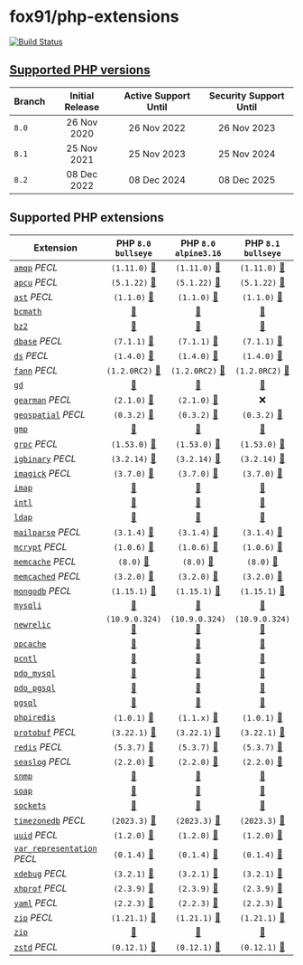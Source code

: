# fox91/php-extensions

[![Build Status](https://github.com/fox91/docker-php-extensions/actions/workflows/ci.yaml/badge.svg)](https://github.com/fox91/docker-php-extensions/actions/workflows/ci.yaml)

## [Supported PHP versions](https://www.php.net/supported-versions.php)

Branch | Initial Release | Active Support Until | Security Support Until
-------|:---------------:|:--------------------:|:----------------------:
`8.0` | 26 Nov 2020 | 26 Nov 2022 | 26 Nov 2023
`8.1` | 25 Nov 2021 | 25 Nov 2023 | 25 Nov 2024
`8.2` | 08 Dec 2022 | 08 Dec 2024 | 08 Dec 2025

## Supported PHP extensions

Extension | PHP `8.0` `bullseye` | PHP `8.0` `alpine3.16` | PHP `8.1` `bullseye` | PHP `8.1` `alpine3.17` | PHP `8.2` `bullseye` | PHP `8.2` `alpine3.17`
----------|:--------------------:|:----------------------:|:--------------------:|:----------------------:|:--------------------:|:----------------------:
[`amqp`](https://pecl.php.net/package/amqp) _PECL_ | `(1.11.0)` [:whale:](8.0/bullseye/pecl_amqp/Dockerfile) | `(1.11.0)` [:whale:](8.0/alpine3.16/pecl_amqp/Dockerfile) | `(1.11.0)` [:whale:](8.1/bullseye/pecl_amqp/Dockerfile) | `(1.11.0)` [:whale:](8.1/alpine3.17/pecl_amqp/Dockerfile) | `(1.11.0)` [:whale:](8.2/bullseye/pecl_amqp/Dockerfile) | `(1.11.0)` [:whale:](8.2/alpine3.17/pecl_amqp/Dockerfile)
[`apcu`](https://pecl.php.net/package/apcu) _PECL_ | `(5.1.22)` [:whale:](8.0/bullseye/pecl_apcu/Dockerfile) | `(5.1.22)` [:whale:](8.0/alpine3.16/pecl_apcu/Dockerfile) | `(5.1.22)` [:whale:](8.1/bullseye/pecl_apcu/Dockerfile) | `(5.1.22)` [:whale:](8.1/alpine3.17/pecl_apcu/Dockerfile) | `(5.1.22)` [:whale:](8.2/bullseye/pecl_apcu/Dockerfile) | `(5.1.22)` [:whale:](8.2/alpine3.17/pecl_apcu/Dockerfile)
[`ast`](https://pecl.php.net/package/ast) _PECL_ | `(1.1.0)` [:whale:](8.0/bullseye/pecl_ast/Dockerfile) | `(1.1.0)` [:whale:](8.0/alpine3.16/pecl_ast/Dockerfile) | `(1.1.0)` [:whale:](8.1/bullseye/pecl_ast/Dockerfile) | `(1.1.0)` [:whale:](8.1/alpine3.17/pecl_ast/Dockerfile) | `(1.1.0)` [:whale:](8.2/bullseye/pecl_ast/Dockerfile) | `(1.1.0)` [:whale:](8.2/alpine3.17/pecl_ast/Dockerfile)
[`bcmath`](https://php.net/bcmath) | [:whale:](8.0/bullseye/bcmath/Dockerfile) | [:whale:](8.0/alpine3.16/bcmath/Dockerfile) | [:whale:](8.1/bullseye/bcmath/Dockerfile) | [:whale:](8.1/alpine3.17/bcmath/Dockerfile) | [:whale:](8.2/bullseye/bcmath/Dockerfile) | [:whale:](8.2/alpine3.17/bcmath/Dockerfile)
[`bz2`](https://php.net/bz2) | [:whale:](8.0/bullseye/bz2/Dockerfile) | [:whale:](8.0/alpine3.16/bz2/Dockerfile) | [:whale:](8.1/bullseye/bz2/Dockerfile) | [:whale:](8.1/alpine3.17/bz2/Dockerfile) | [:whale:](8.2/bullseye/bz2/Dockerfile) | [:whale:](8.2/alpine3.17/bz2/Dockerfile)
[`dbase`](https://pecl.php.net/package/dbase) _PECL_ | `(7.1.1)` [:whale:](8.0/bullseye/pecl_dbase/Dockerfile) | `(7.1.1)` [:whale:](8.0/alpine3.16/pecl_dbase/Dockerfile) | `(7.1.1)` [:whale:](8.1/bullseye/pecl_dbase/Dockerfile) | `(7.1.1)` [:whale:](8.1/alpine3.17/pecl_dbase/Dockerfile) | `(7.1.1)` [:whale:](8.2/bullseye/pecl_dbase/Dockerfile) | `(7.1.1)` [:whale:](8.2/alpine3.17/pecl_dbase/Dockerfile)
[`ds`](https://pecl.php.net/package/ds) _PECL_ | `(1.4.0)` [:whale:](8.0/bullseye/pecl_ds/Dockerfile) | `(1.4.0)` [:whale:](8.0/alpine3.16/pecl_ds/Dockerfile) | `(1.4.0)` [:whale:](8.1/bullseye/pecl_ds/Dockerfile) | `(1.4.0)` [:whale:](8.1/alpine3.17/pecl_ds/Dockerfile) | `(1.4.0)` [:whale:](8.2/bullseye/pecl_ds/Dockerfile) | `(1.4.0)` [:whale:](8.2/alpine3.17/pecl_ds/Dockerfile)
[`fann`](https://pecl.php.net/package/fann) _PECL_ | `(1.2.0RC2)` [:whale:](8.0/bullseye/pecl_fann/Dockerfile) | `(1.2.0RC2)` [:whale:](8.0/alpine3.16/pecl_fann/Dockerfile) | `(1.2.0RC2)` [:whale:](8.1/bullseye/pecl_fann/Dockerfile) | `(1.2.0RC2)` [:whale:](8.1/alpine3.17/pecl_fann/Dockerfile) | `(1.2.0RC2)` [:whale:](8.2/bullseye/pecl_fann/Dockerfile) | `(1.2.0RC2)` [:whale:](8.2/alpine3.17/pecl_fann/Dockerfile)
[`gd`](https://php.net/gd) | [:whale:](8.0/bullseye/gd/Dockerfile) | [:whale:](8.0/alpine3.16/gd/Dockerfile) | [:whale:](8.1/bullseye/gd/Dockerfile) | [:whale:](8.1/alpine3.17/gd/Dockerfile) | [:whale:](8.2/bullseye/gd/Dockerfile) | [:whale:](8.2/alpine3.17/gd/Dockerfile)
[`gearman`](https://pecl.php.net/package/gearman) _PECL_ | `(2.1.0)` [:whale:](8.0/bullseye/pecl_gearman/Dockerfile) | `(2.1.0)` [:whale:](8.0/alpine3.16/pecl_gearman/Dockerfile) | :x: | :x: | :x: | :x:
[`geospatial`](https://pecl.php.net/package/geospatial) _PECL_ | `(0.3.2)` [:whale:](8.0/bullseye/pecl_geospatial/Dockerfile) | `(0.3.2)` [:whale:](8.0/alpine3.16/pecl_geospatial/Dockerfile) | `(0.3.2)` [:whale:](8.1/bullseye/pecl_geospatial/Dockerfile) | `(0.3.2)` [:whale:](8.1/alpine3.17/pecl_geospatial/Dockerfile) | `(0.3.2)` [:whale:](8.2/bullseye/pecl_geospatial/Dockerfile) | `(0.3.2)` [:whale:](8.2/alpine3.17/pecl_geospatial/Dockerfile)
[`gmp`](https://php.net/gmp) | [:whale:](8.0/bullseye/gmp/Dockerfile) | [:whale:](8.0/alpine3.16/gmp/Dockerfile) | [:whale:](8.1/bullseye/gmp/Dockerfile) | [:whale:](8.1/alpine3.17/gmp/Dockerfile) | [:whale:](8.2/bullseye/gmp/Dockerfile) | [:whale:](8.2/alpine3.17/gmp/Dockerfile)
[`grpc`](https://pecl.php.net/package/grpc) _PECL_ | `(1.53.0)` [:whale:](8.0/bullseye/pecl_grpc/Dockerfile) | `(1.53.0)` [:whale:](8.0/alpine3.16/pecl_grpc/Dockerfile) | `(1.53.0)` [:whale:](8.1/bullseye/pecl_grpc/Dockerfile) | `(1.53.0)` [:whale:](8.1/alpine3.17/pecl_grpc/Dockerfile) | `(1.53.0)` [:whale:](8.2/bullseye/pecl_grpc/Dockerfile) | `(1.53.0)` [:whale:](8.2/alpine3.17/pecl_grpc/Dockerfile)
[`igbinary`](https://pecl.php.net/package/igbinary) _PECL_ | `(3.2.14)` [:whale:](8.0/bullseye/pecl_igbinary/Dockerfile) | `(3.2.14)` [:whale:](8.0/alpine3.16/pecl_igbinary/Dockerfile) | `(3.2.14)` [:whale:](8.1/bullseye/pecl_igbinary/Dockerfile) | `(3.2.14)` [:whale:](8.1/alpine3.17/pecl_igbinary/Dockerfile) | `(3.2.14)` [:whale:](8.2/bullseye/pecl_igbinary/Dockerfile) | `(3.2.14)` [:whale:](8.2/alpine3.17/pecl_igbinary/Dockerfile)
[`imagick`](https://pecl.php.net/package/imagick) _PECL_ | `(3.7.0)` [:whale:](8.0/bullseye/pecl_imagick/Dockerfile) | `(3.7.0)` [:whale:](8.0/alpine3.16/pecl_imagick/Dockerfile) | `(3.7.0)` [:whale:](8.1/bullseye/pecl_imagick/Dockerfile) | `(3.7.0)` [:whale:](8.1/alpine3.17/pecl_imagick/Dockerfile) | `(3.7.0)` [:whale:](8.2/bullseye/pecl_imagick/Dockerfile) | `(3.7.0)` [:whale:](8.2/alpine3.17/pecl_imagick/Dockerfile)
[`imap`](https://php.net/imap) | [:whale:](8.0/bullseye/imap/Dockerfile) | [:whale:](8.0/alpine3.16/imap/Dockerfile) | [:whale:](8.1/bullseye/imap/Dockerfile) | [:whale:](8.1/alpine3.17/imap/Dockerfile) | [:whale:](8.2/bullseye/imap/Dockerfile) | [:whale:](8.2/alpine3.17/imap/Dockerfile)
[`intl`](https://php.net/intl) | [:whale:](8.0/bullseye/intl/Dockerfile) | [:whale:](8.0/alpine3.16/intl/Dockerfile) | [:whale:](8.1/bullseye/intl/Dockerfile) | [:whale:](8.1/alpine3.17/intl/Dockerfile) | [:whale:](8.2/bullseye/intl/Dockerfile) | [:whale:](8.2/alpine3.17/intl/Dockerfile)
[`ldap`](https://php.net/ldap) | [:whale:](8.0/bullseye/ldap/Dockerfile) | [:whale:](8.0/alpine3.16/ldap/Dockerfile) | [:whale:](8.1/bullseye/ldap/Dockerfile) | [:whale:](8.1/alpine3.17/ldap/Dockerfile) | [:whale:](8.2/bullseye/ldap/Dockerfile) | [:whale:](8.2/alpine3.17/ldap/Dockerfile)
[`mailparse`](https://pecl.php.net/package/mailparse) _PECL_ | `(3.1.4)` [:whale:](8.0/bullseye/pecl_mailparse/Dockerfile) | `(3.1.4)` [:whale:](8.0/alpine3.16/pecl_mailparse/Dockerfile) | `(3.1.4)` [:whale:](8.1/bullseye/pecl_mailparse/Dockerfile) | `(3.1.4)` [:whale:](8.1/alpine3.17/pecl_mailparse/Dockerfile) | `(3.1.4)` [:whale:](8.2/bullseye/pecl_mailparse/Dockerfile) | `(3.1.4)` [:whale:](8.2/alpine3.17/pecl_mailparse/Dockerfile)
[`mcrypt`](https://pecl.php.net/package/mcrypt) _PECL_ | `(1.0.6)` [:whale:](8.0/bullseye/pecl_mcrypt/Dockerfile) | `(1.0.6)` [:whale:](8.0/alpine3.16/pecl_mcrypt/Dockerfile) | `(1.0.6)` [:whale:](8.1/bullseye/pecl_mcrypt/Dockerfile) | `(1.0.6)` [:whale:](8.1/alpine3.17/pecl_mcrypt/Dockerfile) | `(1.0.6)` [:whale:](8.2/bullseye/pecl_mcrypt/Dockerfile) | `(1.0.6)` [:whale:](8.2/alpine3.17/pecl_mcrypt/Dockerfile)
[`memcache`](https://pecl.php.net/package/memcache) _PECL_ | `(8.0)` [:whale:](8.0/bullseye/pecl_memcache/Dockerfile) | `(8.0)` [:whale:](8.0/alpine3.16/pecl_memcache/Dockerfile) | `(8.0)` [:whale:](8.1/bullseye/pecl_memcache/Dockerfile) | `(8.0)` [:whale:](8.1/alpine3.17/pecl_memcache/Dockerfile) | `(8.0)` [:whale:](8.2/bullseye/pecl_memcache/Dockerfile) | `(8.0)` [:whale:](8.2/alpine3.17/pecl_memcache/Dockerfile)
[`memcached`](https://pecl.php.net/package/memcached) _PECL_ | `(3.2.0)` [:whale:](8.0/bullseye/pecl_memcached/Dockerfile) | `(3.2.0)` [:whale:](8.0/alpine3.16/pecl_memcached/Dockerfile) | `(3.2.0)` [:whale:](8.1/bullseye/pecl_memcached/Dockerfile) | `(3.2.0)` [:whale:](8.1/alpine3.17/pecl_memcached/Dockerfile) | `(3.2.0)` [:whale:](8.2/bullseye/pecl_memcached/Dockerfile) | `(3.2.0)` [:whale:](8.2/alpine3.17/pecl_memcached/Dockerfile)
[`mongodb`](https://pecl.php.net/package/mongodb) _PECL_ | `(1.15.1)` [:whale:](8.0/bullseye/pecl_mongodb/Dockerfile) | `(1.15.1)` [:whale:](8.0/alpine3.16/pecl_mongodb/Dockerfile) | `(1.15.1)` [:whale:](8.1/bullseye/pecl_mongodb/Dockerfile) | `(1.15.1)` [:whale:](8.1/alpine3.17/pecl_mongodb/Dockerfile) | `(1.15.1)` [:whale:](8.2/bullseye/pecl_mongodb/Dockerfile) | `(1.15.1)` [:whale:](8.2/alpine3.17/pecl_mongodb/Dockerfile)
[`mysqli`](https://php.net/mysqli) | [:whale:](8.0/bullseye/mysqli/Dockerfile) | [:whale:](8.0/alpine3.16/mysqli/Dockerfile) | [:whale:](8.1/bullseye/mysqli/Dockerfile) | [:whale:](8.1/alpine3.17/mysqli/Dockerfile) | [:whale:](8.2/bullseye/mysqli/Dockerfile) | [:whale:](8.2/alpine3.17/mysqli/Dockerfile)
[`newrelic`](https://docs.newrelic.com/docs/apm/agents/php-agent/) | `(10.9.0.324)` [:whale:](8.0/bullseye/newrelic/Dockerfile) | `(10.9.0.324)` [:whale:](8.0/alpine3.16/newrelic/Dockerfile) | `(10.9.0.324)` [:whale:](8.1/bullseye/newrelic/Dockerfile) | `(10.9.0.324)` [:whale:](8.1/alpine3.17/newrelic/Dockerfile) | `(10.9.0.324)` [:whale:](8.2/bullseye/newrelic/Dockerfile) | `(10.9.0.324)` [:whale:](8.2/alpine3.17/newrelic/Dockerfile)
[`opcache`](https://php.net/opcache) | [:whale:](8.0/bullseye/opcache/Dockerfile) | [:whale:](8.0/alpine3.16/opcache/Dockerfile) | [:whale:](8.1/bullseye/opcache/Dockerfile) | [:whale:](8.1/alpine3.17/opcache/Dockerfile) | [:whale:](8.2/bullseye/opcache/Dockerfile) | [:whale:](8.2/alpine3.17/opcache/Dockerfile)
[`pcntl`](https://php.net/pcntl) | [:whale:](8.0/bullseye/pcntl/Dockerfile) | [:whale:](8.0/alpine3.16/pcntl/Dockerfile) | [:whale:](8.1/bullseye/pcntl/Dockerfile) | [:whale:](8.1/alpine3.17/pcntl/Dockerfile) | [:whale:](8.2/bullseye/pcntl/Dockerfile) | [:whale:](8.2/alpine3.17/pcntl/Dockerfile)
[`pdo_mysql`](https://php.net/pdo_mysql) | [:whale:](8.0/bullseye/pdo_mysql/Dockerfile) | [:whale:](8.0/alpine3.16/pdo_mysql/Dockerfile) | [:whale:](8.1/bullseye/pdo_mysql/Dockerfile) | [:whale:](8.1/alpine3.17/pdo_mysql/Dockerfile) | [:whale:](8.2/bullseye/pdo_mysql/Dockerfile) | [:whale:](8.2/alpine3.17/pdo_mysql/Dockerfile)
[`pdo_pgsql`](https://php.net/pdo_pgsql) | [:whale:](8.0/bullseye/pdo_pgsql/Dockerfile) | [:whale:](8.0/alpine3.16/pdo_pgsql/Dockerfile) | [:whale:](8.1/bullseye/pdo_pgsql/Dockerfile) | [:whale:](8.1/alpine3.17/pdo_pgsql/Dockerfile) | [:whale:](8.2/bullseye/pdo_pgsql/Dockerfile) | [:whale:](8.2/alpine3.17/pdo_pgsql/Dockerfile)
[`pgsql`](https://php.net/pgsql) | [:whale:](8.0/bullseye/pgsql/Dockerfile) | [:whale:](8.0/alpine3.16/pgsql/Dockerfile) | [:whale:](8.1/bullseye/pgsql/Dockerfile) | [:whale:](8.1/alpine3.17/pgsql/Dockerfile) | [:whale:](8.2/bullseye/pgsql/Dockerfile) | [:whale:](8.2/alpine3.17/pgsql/Dockerfile)
[`phpiredis`](https://github.com/nrk/phpiredis) | `(1.0.1)` [:whale:](8.0/bullseye/phpiredis/Dockerfile) | `(1.1.x)` [:whale:](8.0/alpine3.16/phpiredis/Dockerfile) | `(1.0.1)` [:whale:](8.1/bullseye/phpiredis/Dockerfile) | `(1.1.x)` [:whale:](8.1/alpine3.17/phpiredis/Dockerfile) | `(1.0.1)` [:whale:](8.2/bullseye/phpiredis/Dockerfile) | `(1.1.x)` [:whale:](8.2/alpine3.17/phpiredis/Dockerfile)
[`protobuf`](https://pecl.php.net/package/protobuf) _PECL_ | `(3.22.1)` [:whale:](8.0/bullseye/pecl_protobuf/Dockerfile) | `(3.22.1)` [:whale:](8.0/alpine3.16/pecl_protobuf/Dockerfile) | `(3.22.1)` [:whale:](8.1/bullseye/pecl_protobuf/Dockerfile) | `(3.22.1)` [:whale:](8.1/alpine3.17/pecl_protobuf/Dockerfile) | `(3.22.1)` [:whale:](8.2/bullseye/pecl_protobuf/Dockerfile) | `(3.22.1)` [:whale:](8.2/alpine3.17/pecl_protobuf/Dockerfile)
[`redis`](https://pecl.php.net/package/redis) _PECL_ | `(5.3.7)` [:whale:](8.0/bullseye/pecl_redis/Dockerfile) | `(5.3.7)` [:whale:](8.0/alpine3.16/pecl_redis/Dockerfile) | `(5.3.7)` [:whale:](8.1/bullseye/pecl_redis/Dockerfile) | `(5.3.7)` [:whale:](8.1/alpine3.17/pecl_redis/Dockerfile) | `(5.3.7)` [:whale:](8.2/bullseye/pecl_redis/Dockerfile) | `(5.3.7)` [:whale:](8.2/alpine3.17/pecl_redis/Dockerfile)
[`seaslog`](https://pecl.php.net/package/seaslog) _PECL_ | `(2.2.0)` [:whale:](8.0/bullseye/pecl_seaslog/Dockerfile) | `(2.2.0)` [:whale:](8.0/alpine3.16/pecl_seaslog/Dockerfile) | `(2.2.0)` [:whale:](8.1/bullseye/pecl_seaslog/Dockerfile) | `(2.2.0)` [:whale:](8.1/alpine3.17/pecl_seaslog/Dockerfile) | `(2.2.0)` [:whale:](8.2/bullseye/pecl_seaslog/Dockerfile) | `(2.2.0)` [:whale:](8.2/alpine3.17/pecl_seaslog/Dockerfile)
[`snmp`](https://php.net/snmp) | [:whale:](8.0/bullseye/snmp/Dockerfile) | [:whale:](8.0/alpine3.16/snmp/Dockerfile) | [:whale:](8.1/bullseye/snmp/Dockerfile) | [:whale:](8.1/alpine3.17/snmp/Dockerfile) | [:whale:](8.2/bullseye/snmp/Dockerfile) | [:whale:](8.2/alpine3.17/snmp/Dockerfile)
[`soap`](https://php.net/soap) | [:whale:](8.0/bullseye/soap/Dockerfile) | [:whale:](8.0/alpine3.16/soap/Dockerfile) | [:whale:](8.1/bullseye/soap/Dockerfile) | [:whale:](8.1/alpine3.17/soap/Dockerfile) | [:whale:](8.2/bullseye/soap/Dockerfile) | [:whale:](8.2/alpine3.17/soap/Dockerfile)
[`sockets`](https://php.net/sockets) | [:whale:](8.0/bullseye/sockets/Dockerfile) | [:whale:](8.0/alpine3.16/sockets/Dockerfile) | [:whale:](8.1/bullseye/sockets/Dockerfile) | [:whale:](8.1/alpine3.17/sockets/Dockerfile) | [:whale:](8.2/bullseye/sockets/Dockerfile) | [:whale:](8.2/alpine3.17/sockets/Dockerfile)
[`timezonedb`](https://pecl.php.net/package/timezonedb) _PECL_ | `(2023.3)` [:whale:](8.0/bullseye/pecl_timezonedb/Dockerfile) | `(2023.3)` [:whale:](8.0/alpine3.16/pecl_timezonedb/Dockerfile) | `(2023.3)` [:whale:](8.1/bullseye/pecl_timezonedb/Dockerfile) | `(2023.3)` [:whale:](8.1/alpine3.17/pecl_timezonedb/Dockerfile) | `(2023.3)` [:whale:](8.2/bullseye/pecl_timezonedb/Dockerfile) | `(2023.3)` [:whale:](8.2/alpine3.17/pecl_timezonedb/Dockerfile)
[`uuid`](https://pecl.php.net/package/uuid) _PECL_ | `(1.2.0)` [:whale:](8.0/bullseye/pecl_uuid/Dockerfile) | `(1.2.0)` [:whale:](8.0/alpine3.16/pecl_uuid/Dockerfile) | `(1.2.0)` [:whale:](8.1/bullseye/pecl_uuid/Dockerfile) | `(1.2.0)` [:whale:](8.1/alpine3.17/pecl_uuid/Dockerfile) | `(1.2.0)` [:whale:](8.2/bullseye/pecl_uuid/Dockerfile) | `(1.2.0)` [:whale:](8.2/alpine3.17/pecl_uuid/Dockerfile)
[`var_representation`](https://pecl.php.net/package/var_representation) _PECL_ | `(0.1.4)` [:whale:](8.0/bullseye/pecl_var_representation/Dockerfile) | `(0.1.4)` [:whale:](8.0/alpine3.16/pecl_var_representation/Dockerfile) | `(0.1.4)` [:whale:](8.1/bullseye/pecl_var_representation/Dockerfile) | `(0.1.4)` [:whale:](8.1/alpine3.17/pecl_var_representation/Dockerfile) | `(0.1.4)` [:whale:](8.2/bullseye/pecl_var_representation/Dockerfile) | `(0.1.4)` [:whale:](8.2/alpine3.17/pecl_var_representation/Dockerfile)
[`xdebug`](https://pecl.php.net/package/xdebug) _PECL_ | `(3.2.1)` [:whale:](8.0/bullseye/pecl_xdebug/Dockerfile) | `(3.2.1)` [:whale:](8.0/alpine3.16/pecl_xdebug/Dockerfile) | `(3.2.1)` [:whale:](8.1/bullseye/pecl_xdebug/Dockerfile) | `(3.2.1)` [:whale:](8.1/alpine3.17/pecl_xdebug/Dockerfile) | `(3.2.1)` [:whale:](8.2/bullseye/pecl_xdebug/Dockerfile) | `(3.2.1)` [:whale:](8.2/alpine3.17/pecl_xdebug/Dockerfile)
[`xhprof`](https://pecl.php.net/package/xhprof) _PECL_ | `(2.3.9)` [:whale:](8.0/bullseye/pecl_xhprof/Dockerfile) | `(2.3.9)` [:whale:](8.0/alpine3.16/pecl_xhprof/Dockerfile) | `(2.3.9)` [:whale:](8.1/bullseye/pecl_xhprof/Dockerfile) | `(2.3.9)` [:whale:](8.1/alpine3.17/pecl_xhprof/Dockerfile) | `(2.3.9)` [:whale:](8.2/bullseye/pecl_xhprof/Dockerfile) | `(2.3.9)` [:whale:](8.2/alpine3.17/pecl_xhprof/Dockerfile)
[`yaml`](https://pecl.php.net/package/yaml) _PECL_ | `(2.2.3)` [:whale:](8.0/bullseye/pecl_yaml/Dockerfile) | `(2.2.3)` [:whale:](8.0/alpine3.16/pecl_yaml/Dockerfile) | `(2.2.3)` [:whale:](8.1/bullseye/pecl_yaml/Dockerfile) | `(2.2.3)` [:whale:](8.1/alpine3.17/pecl_yaml/Dockerfile) | `(2.2.3)` [:whale:](8.2/bullseye/pecl_yaml/Dockerfile) | `(2.2.3)` [:whale:](8.2/alpine3.17/pecl_yaml/Dockerfile)
[`zip`](https://pecl.php.net/package/zip) _PECL_ | `(1.21.1)` [:whale:](8.0/bullseye/pecl_zip/Dockerfile) | `(1.21.1)` [:whale:](8.0/alpine3.16/pecl_zip/Dockerfile) | `(1.21.1)` [:whale:](8.1/bullseye/pecl_zip/Dockerfile) | `(1.21.1)` [:whale:](8.1/alpine3.17/pecl_zip/Dockerfile) | `(1.21.1)` [:whale:](8.2/bullseye/pecl_zip/Dockerfile) | `(1.21.1)` [:whale:](8.2/alpine3.17/pecl_zip/Dockerfile)
[`zip`](https://php.net/zip) | [:whale:](8.0/bullseye/zip/Dockerfile) | [:whale:](8.0/alpine3.16/zip/Dockerfile) | [:whale:](8.1/bullseye/zip/Dockerfile) | [:whale:](8.1/alpine3.17/zip/Dockerfile) | [:whale:](8.2/bullseye/zip/Dockerfile) | [:whale:](8.2/alpine3.17/zip/Dockerfile)
[`zstd`](https://pecl.php.net/package/zstd) _PECL_ | `(0.12.1)` [:whale:](8.0/bullseye/pecl_zstd/Dockerfile) | `(0.12.1)` [:whale:](8.0/alpine3.16/pecl_zstd/Dockerfile) | `(0.12.1)` [:whale:](8.1/bullseye/pecl_zstd/Dockerfile) | `(0.12.1)` [:whale:](8.1/alpine3.17/pecl_zstd/Dockerfile) | `(0.12.1)` [:whale:](8.2/bullseye/pecl_zstd/Dockerfile) | `(0.12.1)` [:whale:](8.2/alpine3.17/pecl_zstd/Dockerfile)
